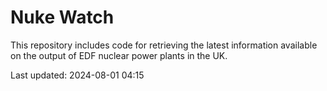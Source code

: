# Nuke Watch

This repository includes code for retrieving the latest information available on the output of EDF nuclear power plants in the UK.

Last updated: 2024-08-01 04:15